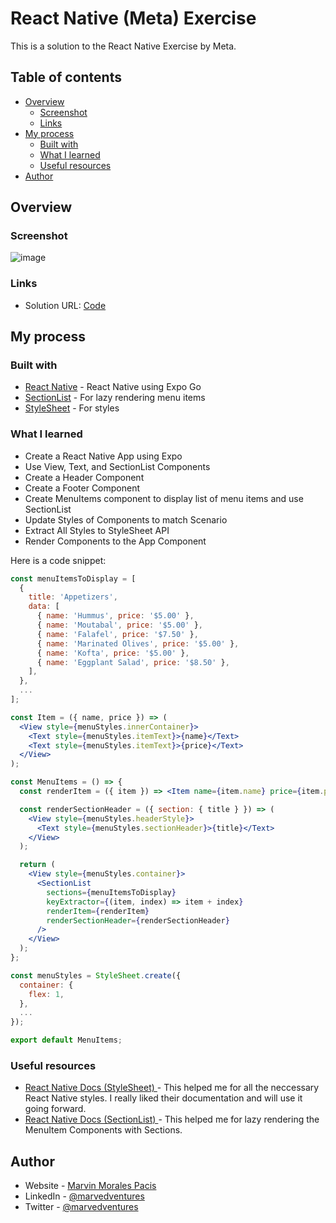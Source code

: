 # React Native (Meta) Exercise

This is a solution to the React Native Exercise by Meta.

## Table of contents

- [Overview](#overview)
  - [Screenshot](#screenshot)
  - [Links](#links)
- [My process](#my-process)
  - [Built with](#built-with)
  - [What I learned](#what-i-learned)
  - [Useful resources](#useful-resources)
- [Author](#author)

## Overview

### Screenshot

![image](https://user-images.githubusercontent.com/108392678/201504104-3d99679c-7dec-4a85-a159-84b933b78727.png)


### Links

- Solution URL: [Code](https://github.com/marvedventures/little-lemon-app-part3)

## My process

### Built with
- [React Native](https://reactnative.dev/docs/environment-setup) - React Native using Expo Go
- [SectionList](https://reactnative.dev/docs/sectionlist) - For lazy rendering menu items
- [StyleSheet](https://reactnative.dev/docs/stylesheet) - For styles

### What I learned

- Create a React Native App using Expo
- Use View, Text, and SectionList Components
- Create a Header Component
- Create a Footer Component  
- Create MenuItems component to display list of menu items and use SectionList
- Update Styles of Components to match Scenario
- Extract All Styles to StyleSheet API 
- Render Components to the App Component

Here is a code snippet: 


```jsx
const menuItemsToDisplay = [
  {
    title: 'Appetizers',
    data: [
      { name: 'Hummus', price: '$5.00' },
      { name: 'Moutabal', price: '$5.00' },
      { name: 'Falafel', price: '$7.50' },
      { name: 'Marinated Olives', price: '$5.00' },
      { name: 'Kofta', price: '$5.00' },
      { name: 'Eggplant Salad', price: '$8.50' },
    ],
  },
  ...
];

const Item = ({ name, price }) => (
  <View style={menuStyles.innerContainer}>
    <Text style={menuStyles.itemText}>{name}</Text>
    <Text style={menuStyles.itemText}>{price}</Text>
  </View>
);

const MenuItems = () => {
  const renderItem = ({ item }) => <Item name={item.name} price={item.price} />;

  const renderSectionHeader = ({ section: { title } }) => (
    <View style={menuStyles.headerStyle}>
      <Text style={menuStyles.sectionHeader}>{title}</Text>
    </View>
  );

  return (
    <View style={menuStyles.container}>
      <SectionList
        sections={menuItemsToDisplay}
        keyExtractor={(item, index) => item + index}
        renderItem={renderItem}
        renderSectionHeader={renderSectionHeader}
      />
    </View>
  );
};

const menuStyles = StyleSheet.create({
  container: {
    flex: 1,
  },
  ...
});

export default MenuItems;
```

### Useful resources

- [React Native Docs (StyleSheet) ](https://reactnative.dev/docs/stylesheet) - This helped me for all the neccessary React Native styles. I really liked their documentation and will use it going forward.  
- [React Native Docs (SectionList) ](https://reactnative.dev/docs/sectionlist) - This helped me for lazy rendering the MenuItem Components with Sections. 

## Author

- Website - [Marvin Morales Pacis](https://marvin-morales-pacis.vercel.app/)
- LinkedIn - [@marvedventures](https://www.linkedin.com/in/marvedventures/)
- Twitter - [@marvedventures](https://www.twitter.com/marvedventures)
